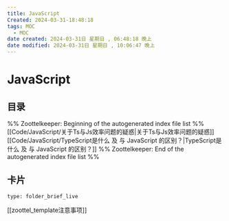 ```yaml
---
title: JavaScript
Created: 2024-03-31-18:48:18
tags: MOC
  - MOC
date created: 2024-03-31日 星期日 , 06:48:18 晚上
date modified: 2024-03-31日 星期日 , 10:06:47 晚上
---
```

# JavaScript

## 目录



%% Zoottelkeeper: Beginning of the autogenerated index file list  %%
 [[Code/JavaScript/关于Ts与Js效率问题的疑惑|关于Ts与Js效率问题的疑惑]]
 [[Code/JavaScript/TypeScript是什么 及 与 JavaScript 的区别？|TypeScript是什么 及 与 JavaScript 的区别？]]
%% Zoottelkeeper: End of the autogenerated index file list  %%











## 卡片

```ccard
type: folder_brief_live
```




















[[zoottel_template注意事项]]